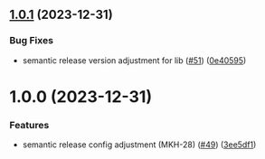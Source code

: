 ## [1.0.1](https://github.com/dylannnn/ngx-multi-keywords-highlighter/compare/1.0.0...1.0.1) (2023-12-31)


### Bug Fixes

* semantic release version adjustment for lib ([#51](https://github.com/dylannnn/ngx-multi-keywords-highlighter/issues/51)) ([0e40595](https://github.com/dylannnn/ngx-multi-keywords-highlighter/commit/0e4059565ceb985a1bf35f313de673175f1656d8))

# 1.0.0 (2023-12-31)


### Features

* semantic release config adjustment (MKH-28) ([#49](https://github.com/dylannnn/ngx-multi-keywords-highlighter/issues/49)) ([3ee5df1](https://github.com/dylannnn/ngx-multi-keywords-highlighter/commit/3ee5df165075a44fce6efb57ae0092a6bfff42d9))
